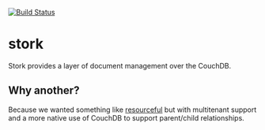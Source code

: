[![Build Status](https://travis-ci.org/realistschuckle/stork.png?branch=master)](https://travis-ci.org/realistschuckle/stork)

stork
=====

Stork provides a layer of document management over the CouchDB.

## Why another?

Because we wanted something like
[resourceful](https://github.com/flatiron/resourceful) but with multitenant
support and a more native use of CouchDB to support parent/child relationships.
